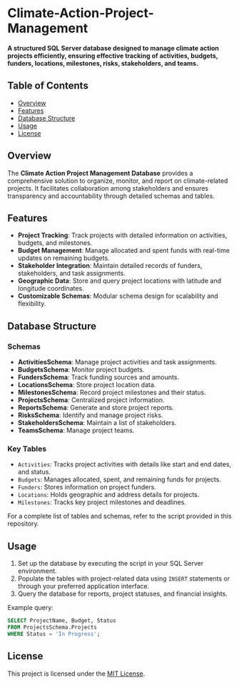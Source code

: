 # Climate-Action-Project-Management

**A structured SQL Server database designed to manage climate action projects efficiently, ensuring effective tracking of activities, budgets, funders, locations, milestones, risks, stakeholders, and teams.**

## Table of Contents
- [Overview](#overview)
- [Features](#features)
- [Database Structure](#database-structure)
- [Usage](#usage)
- [License](#license)

## Overview
The **Climate Action Project Management Database** provides a comprehensive solution to organize, monitor, and report on climate-related projects. It facilitates collaboration among stakeholders and ensures transparency and accountability through detailed schemas and tables.

## Features
- **Project Tracking**: Track projects with detailed information on activities, budgets, and milestones.
- **Budget Management**: Manage allocated and spent funds with real-time updates on remaining budgets.
- **Stakeholder Integration**: Maintain detailed records of funders, stakeholders, and task assignments.
- **Geographic Data**: Store and query project locations with latitude and longitude coordinates.
- **Customizable Schemas**: Modular schema design for scalability and flexibility.

## Database Structure

### Schemas
- **ActivitiesSchema**: Manage project activities and task assignments.
- **BudgetsSchema**: Monitor project budgets.
- **FundersSchema**: Track funding sources and amounts.
- **LocationsSchema**: Store project location data.
- **MilestonesSchema**: Record project milestones and their status.
- **ProjectsSchema**: Centralized project information.
- **ReportsSchema**: Generate and store project reports.
- **RisksSchema**: Identify and manage project risks.
- **StakeholdersSchema**: Maintain a list of stakeholders.
- **TeamsSchema**: Manage project teams.

### Key Tables
- `Activities`: Tracks project activities with details like start and end dates, and status.
- `Budgets`: Manages allocated, spent, and remaining funds for projects.
- `Funders`: Stores information on project funders.
- `Locations`: Holds geographic and address details for projects.
- `Milestones`: Tracks key project milestones and deadlines.

For a complete list of tables and schemas, refer to the script provided in this repository.

## Usage

1. Set up the database by executing the script in your SQL Server environment.
2. Populate the tables with project-related data using `INSERT` statements or through your preferred application interface.
3. Query the database for reports, project statuses, and financial insights.

Example query:
```sql
SELECT ProjectName, Budget, Status 
FROM ProjectsSchema.Projects 
WHERE Status = 'In Progress';
```

## License
This project is licensed under the [MIT License](LICENSE).
